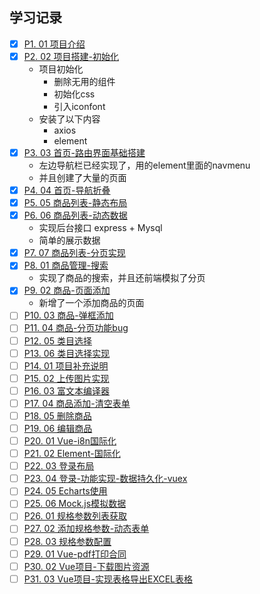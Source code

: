 ## 学习记录
- [x] [P1. 01 项目介绍](https://www.bilibili.com/video/BV1j5411o7xH?p=1)
- [x] [P2. 02 项目搭建-初始化](https://www.bilibili.com/video/BV1j5411o7xH?p=2)
  - 项目初始化
    - 删除无用的组件
    - 初始化css
    - 引入iconfont
  - 安装了以下内容
    - axios
    - element
- [x] [P3. 03 首页-路由界面基础搭建](https://www.bilibili.com/video/BV1j5411o7xH?p=3)
  - 左边导航栏已经实现了，用的element里面的navmenu
  - 并且创建了大量的页面
- [x] [P4. 04 首页-导航折叠](https://www.bilibili.com/video/BV1j5411o7xH?p=4)
- [x] [P5. 05 商品列表-静态布局](https://www.bilibili.com/video/BV1j5411o7xH?p=5)
- [x] [P6. 06 商品列表-动态数据](https://www.bilibili.com/video/BV1j5411o7xH?p=6)
  - 实现后台接口 express + Mysql
  - 简单的展示数据
- [x] [P7. 07 商品列表-分页实现](https://www.bilibili.com/video/BV1j5411o7xH?p=7)
- [x] [P8. 01 商品管理-搜索](https://www.bilibili.com/video/BV1j5411o7xH?p=8)
  - 实现了商品的搜索，并且还前端模拟了分页
- [x] [P9. 02 商品-页面添加](https://www.bilibili.com/video/BV1j5411o7xH?p=9)
  - 新增了一个添加商品的页面
- [ ] [P10. 03 商品-弹框添加](https://www.bilibili.com/video/BV1j5411o7xH?p=10)
- [ ] [P11. 04 商品-分页功能bug](https://www.bilibili.com/video/BV1j5411o7xH?p=11)
- [ ] [P12. 05 类目选择](https://www.bilibili.com/video/BV1j5411o7xH?p=12)
- [ ] [P13. 06 类目选择实现](https://www.bilibili.com/video/BV1j5411o7xH?p=13)
- [ ] [P14. 01 项目补充说明](https://www.bilibili.com/video/BV1j5411o7xH?p=14)
- [ ] [P15. 02 上传图片实现](https://www.bilibili.com/video/BV1j5411o7xH?p=15)
- [ ] [P16. 03 富文本编译器](https://www.bilibili.com/video/BV1j5411o7xH?p=16)
- [ ] [P17. 04 商品添加-清空表单](https://www.bilibili.com/video/BV1j5411o7xH?p=17)
- [ ] [P18. 05 删除商品](https://www.bilibili.com/video/BV1j5411o7xH?p=18)
- [ ] [P19. 06 编辑商品](https://www.bilibili.com/video/BV1j5411o7xH?p=19)
- [ ] [P20. 01 Vue-i8n国际化](https://www.bilibili.com/video/BV1j5411o7xH?p=20)
- [ ] [P21. 02 Element-国际化](https://www.bilibili.com/video/BV1j5411o7xH?p=21)
- [ ] [P22. 03 登录布局](https://www.bilibili.com/video/BV1j5411o7xH?p=22)
- [ ] [P23. 04 登录-功能实现-数据持久化-vuex](https://www.bilibili.com/video/BV1j5411o7xH?p=23)
- [ ] [P24. 05 Echarts使用](https://www.bilibili.com/video/BV1j5411o7xH?p=24)
- [ ] [P25. 06 Mock.js模拟数据](https://www.bilibili.com/video/BV1j5411o7xH?p=25)
- [ ] [P26. 01 规格参数列表获取](https://www.bilibili.com/video/BV1j5411o7xH?p=26)
- [ ] [P27. 02 添加规格参数-动态表单](https://www.bilibili.com/video/BV1j5411o7xH?p=27)
- [ ] [P28. 03 规格参数配置](https://www.bilibili.com/video/BV1j5411o7xH?p=28)
- [ ] [P29. 01 Vue-pdf打印合同](https://www.bilibili.com/video/BV1j5411o7xH?p=29)
- [ ] [P30. 02 Vue项目-下载图片资源](https://www.bilibili.com/video/BV1j5411o7xH?p=30)
- [ ] [P31. 03 Vue项目-实现表格导出EXCEL表格](https://www.bilibili.com/video/BV1j5411o7xH?p=31)
